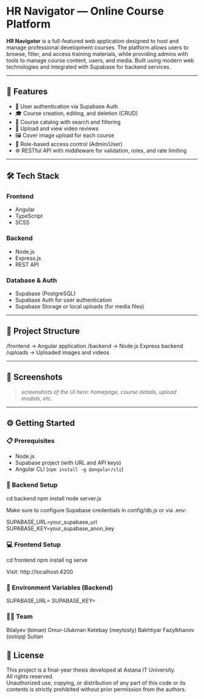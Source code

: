 # HR Navigator — Online Course Platform

**HR Navigator** is a full-featured web application designed to host and manage professional development courses. The platform allows users to browse, filter, and access training materials, while providing admins with tools to manage course content, users, and media. Built using modern web technologies and integrated with Supabase for backend services.

---

## 🚀 Features

- 🔐 User authentication via Supabase Auth  
- 🎓 Course creation, editing, and deletion (CRUD)  
- 📄 Course catalog with search and filtering  
- 🎥 Upload and view video reviews  
- 🖼️ Cover image upload for each course  
- 👥 Role-based access control (Admin/User)  
- ⚙️ RESTful API with middleware for validation, roles, and rate limiting  

---

## 🛠️ Tech Stack

### Frontend
- Angular
- TypeScript
- SCSS

### Backend
- Node.js
- Express.js
- REST API

### Database & Auth
- Supabase (PostgreSQL)
- Supabase Auth for user authentication
- Supabase Storage or local uploads (for media files)

---

## 📁 Project Structure

/frontend → Angular application
/backend → Node.js Express backend
/uploads → Uploaded images and videos


---

## 📸 Screenshots

> _screenshots of the UI here: homepage, course details, upload modals, etc._

---

## ⚙️ Getting Started

### 📋 Prerequisites

- Node.js
- Supabase project (with URL and API keys)
- Angular CLI (`npm install -g @angular/cli`)

### 🧱 Backend Setup

cd backend
npm install
node server.js

Make sure to configure Supabase credentials in config/db.js or via .env:

SUPABASE_URL=your_supabase_url
SUPABASE_KEY=your_supabase_anon_key

### 💻 Frontend Setup

cd frontend
npm install
ng serve

Visit: http://localhost:4200

### 🔑 Environment Variables (Backend)
SUPABASE_URL=
SUPABASE_KEY=

### 👨‍💻 Team

Bilalyev (biman) Omur-Ulukman
Ketebay (meytosty) Bakhtiyar
Fazylkhanov (sotiqq) Sultan

## 📄 License

This project is a final-year thesis developed at Astana IT University.  
All rights reserved.  
Unauthorized use, copying, or distribution of any part of this code or its contents is strictly prohibited without prior permission from the authors.

